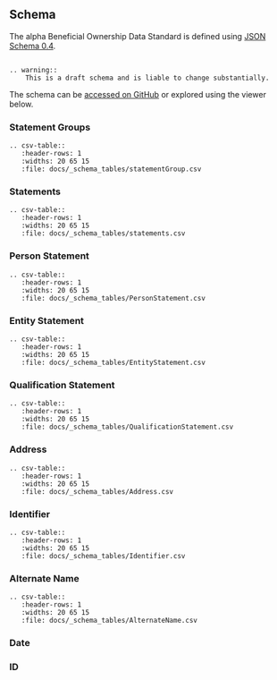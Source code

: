 ## Schema

The alpha Beneficial Ownership Data Standard is defined using [JSON Schema 0.4](http://json-schema.org/). 

```eval_rst 

.. warning:: 
    This is a draft schema and is liable to change substantially. 

```

The schema can be [accessed on GitHub](https://github.com/openownership/data-standard/tree/master/schema) or explored using the viewer below.


<script src="_static/docson/widget.js" data-schema="../beneficial-ownership-statements.json"></script>


### Statement Groups

```eval_rst
.. csv-table::
   :header-rows: 1
   :widths: 20 65 15
   :file: docs/_schema_tables/statementGroup.csv
```


### Statements

```eval_rst
.. csv-table::
   :header-rows: 1
   :widths: 20 65 15
   :file: docs/_schema_tables/statements.csv
```

### Person Statement

```eval_rst
.. csv-table::
   :header-rows: 1
   :widths: 20 65 15
   :file: docs/_schema_tables/PersonStatement.csv
```

### Entity Statement

```eval_rst
.. csv-table::
   :header-rows: 1
   :widths: 20 65 15
   :file: docs/_schema_tables/EntityStatement.csv
```

### Qualification Statement

```eval_rst
.. csv-table::
   :header-rows: 1
   :widths: 20 65 15
   :file: docs/_schema_tables/QualificationStatement.csv
```

### Address

```eval_rst
.. csv-table::
   :header-rows: 1
   :widths: 20 65 15
   :file: docs/_schema_tables/Address.csv
```

### Identifier

```eval_rst
.. csv-table::
   :header-rows: 1
   :widths: 20 65 15
   :file: docs/_schema_tables/Identifier.csv
```

### Alternate Name

```eval_rst
.. csv-table::
   :header-rows: 1
   :widths: 20 65 15
   :file: docs/_schema_tables/AlternateName.csv
```

### Date


### ID

